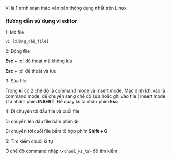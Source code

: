 Vi là 1 trình soạn thảo văn bản thông dụng nhất trên Linux 

### Hướng dẫn sử dụng vi editor

1: Mở file

``vi [đường_dẫn_file]``

2: Đóng file

**Esc** + :q! để thoát mà không lưu

**Esc** + :x! để thoát và lưu

3: Sửa file

Trong **vi** có 2 chế độ là command mode và insert mode. Mặc định khi vào là command mode, để chuyển sang chế độ sửa hoặc ghi vào file ( insert mode ) ta nhấm phím **INSERT**. Để quay lại ta nhấn phím **Esc**

4: Di chuyển tới đầu file và cuối file 

Di chuyển lên đầu file bấm phím **G**

Di chuyển tới cuối file bấm tổ hợp phím **Shift + G**

5: Tìm kiếm chuỗi kí tự 

Ở chế độ command nhập ``\<chuỗi_kí_tự>`` để tìm kiếm

